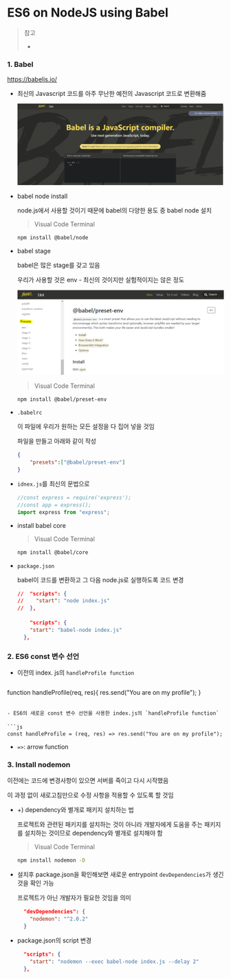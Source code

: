 # ES6 on NodeJS using Babel

> 참고
>
> - 



### 1. Babel

https://babeljs.io/

- 최신의 Javascript 코드를 아주 무난한 예전의 Javascript 코드로 변환해줌

  ![image-20200308132515544](images/image-20200308132515544.png) 

- babel node install 

  node.js에서 사용할 것이기 때문에 babel의 다양한 용도 중 babel node 설치

  > Visual Code Terminal

  ```bash
  npm install @babel/node
  ```

- babel stage

  babel은 많은 stage를 갖고 있음

  우리가 사용할 것은 env - 최신의 것이지만 실험적이지는 않은 정도

  ![image-20200308133228628](images/image-20200308133228628.png)

  > Visual Code Terminal

  ```bash
  npm install @babel/preset-env
  ```

- `.babelrc`

  이 파일에 우리가 원하는 모든 설정을 다 집어 넣을 것임

  파일을 만들고 아래와 같이 작성

  ```json
  {
      "presets":["@babel/preset-env"]
  }
  ```

- `idnex.js`를 최신의 문법으로

  ```js
  //const express = require('express');
  //const app = express();
  import express from "express";
  ```

- install babel core

  > Visual Code Terminal

  ```bash
  npm install @babel/core
  ```

- `package.json`

  babel이 코드를 변환하고 그 다음 node.js로 실행하도록 코드 변경

  ```json
  //  "scripts": {
  //    "start": "node index.js"
  //  },
    
      "scripts": {
      "start": "babel-node index.js"
    },
  ```

  

### 2. ES6 const 변수 선언

- 이전의 index. js의 `handleProfile function`

  ```js
function handleProfile(req, res){
      res.send("You are on my profile");
}
  ```

- ES6의 새로운 const 변수 선언을 사용한 index.js의 `handleProfile function`

  ```js
  const handleProfile = (req, res) => res.send("You are on my profile");
  ```

  - `=>`: arrow function




### 3. Install nodemon

이전에는 코드에 변경사항이 있으면 서버를 죽이고 다시 시작했음

이 과정 없이 새로고침만으로 수정 사항을 적용할 수 있도록 할 것임

- +) dependency와 별개로 패키지 설치하는 법

  프로젝트와 관련된 패키지를 설치하는 것이 아니라 개발자에게 도움을 주는 패키지를 설치하는 것이므로 dependency와 별개로 설치해야 함

  > Visual Code Terminal

  ```bash
  npm install nodemon -D
  ```

- 설치후 package.json을 확인해보면 새로운 entrypoint `devDependencies`가 생긴 것을 확인 가능

  프로젝트가 아닌 개발자가 필요한 것임을 의미

  ```json
    "devDependencies": {
      "nodemon": "^2.0.2"
    }
  ```

- package.json의 script 변경

  ```json
    "scripts": {
      "start": "nodemon --exec babel-node index.js --delay 2"
    },
  ```